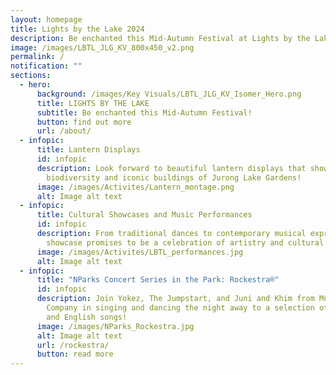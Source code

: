 ```yaml
---
layout: homepage
title: Lights by the Lake 2024
description: Be enchanted this Mid-Autumn Festival at Lights by the Lake 2024!
image: /images/LBTL_JLG_KV_800x450_v2.png
permalink: /
notification: ""
sections:
  - hero:
      background: /images/Key Visuals/LBTL_JLG_KV_Isomer_Hero.png
      title: LIGHTS BY THE LAKE
      subtitle: Be enchanted this Mid-Autumn Festival!
      button: find out more
      url: /about/
  - infopic:
      title: Lantern Displays
      id: infopic
      description: Look forward to beautiful lantern displays that showcase the
        biodiversity and iconic buildings of Jurong Lake Gardens!
      image: /images/Activites/Lantern_montage.png
      alt: Image alt text
  - infopic:
      title: Cultural Showcases and Music Performances
      id: infopic
      description: From traditional dances to contemporary musical expressions, each
        showcase promises to be a celebration of artistry and cultural heritage.
      image: /images/Activites/LBTL_performances.jpg
      alt: Image alt text
  - infopic:
      title: "NParks Concert Series in the Park: Rockestra®"
      id: infopic
      description: Join Yokez, The Jumpstart, and Juni and Khim from Music & Drama
        Company in singing and dancing the night away to a selection of Mandarin
        and English songs!
      image: /images/NParks_Rockestra.jpg
      alt: Image alt text
      url: /rockestra/
      button: read more
---
```


